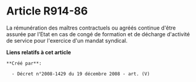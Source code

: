 # Article R914-86

La rémunération des maîtres contractuels ou agréés continue d'être assurée par  l'Etat en cas de congé de formation et de
décharge d'activité de service pour  l'exercice d'un mandat syndical.

**Liens relatifs à cet article**

	**Créé par**:

	  - Décret n°2008-1429 du 19 décembre 2008 - art. (V)
